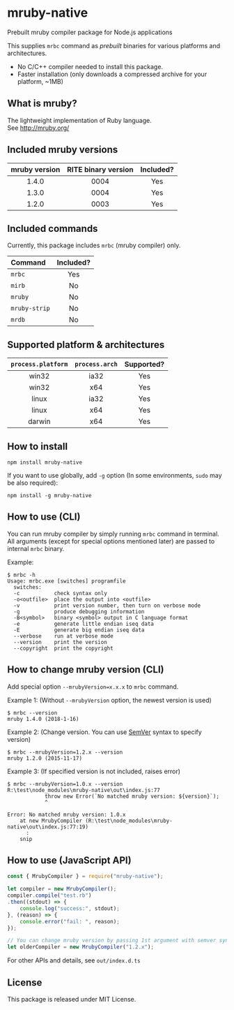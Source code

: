 # mruby-native

Prebuilt mruby compiler package for Node.js applications

This supplies `mrbc` command as *prebuilt* binaries for various platforms and architectures.

* No C/C++ compiler needed to install this package.
* Faster installation (only downloads a compressed archive for your platform, ~1MB)

## What is mruby?

The lightweight implementation of Ruby language.  
See http://mruby.org/

## Included mruby versions

|mruby version|RITE binary version|Included?|
|:--:|:--:|:--:|
|1.4.0|0004|Yes|
|1.3.0|0004|Yes|
|1.2.0|0003|Yes|

## Included commands

Currently, this package includes `mrbc` (mruby compiler) only.

|Command|Included?|
|:--|:--:|
|`mrbc`|Yes|
|`mirb`|No|
|`mruby`|No|
|`mruby-strip`|No|
|`mrdb`|No|

## Supported platform & architectures

|`process.platform`|`process.arch`|Supported?|
|:--:|:--:|:--:|
|win32|ia32|Yes|
|win32|x64|Yes|
|linux|ia32|Yes|
|linux|x64|Yes|
|darwin|x64|Yes|

## How to install

```
npm install mruby-native
```

If you want to use globally, add `-g` option (In some environments, `sudo` may be also required):
```
npm install -g mruby-native
```

## How to use (CLI)

You can run mruby compiler by simply running `mrbc` command in terminal.  
All arguments (except for special options mentioned later) are passed to internal `mrbc` binary.

Example:
```
$ mrbc -h
Usage: mrbc.exe [switches] programfile
  switches:
  -c           check syntax only
  -o<outfile>  place the output into <outfile>
  -v           print version number, then turn on verbose mode
  -g           produce debugging information
  -B<symbol>   binary <symbol> output in C language format
  -e           generate little endian iseq data
  -E           generate big endian iseq data
  --verbose    run at verbose mode
  --version    print the version
  --copyright  print the copyright
```

## How to change mruby version (CLI)

Add special option `--mrubyVersion=x.x.x` to `mrbc` command.

Example 1: (Without `--mrubyVersion` option, the newest version is used)
```
$ mrbc --version
mruby 1.4.0 (2018-1-16)
```

Example 2: (Change version. You can use [SemVer](https://semver.org/) syntax to specify version)
```
$ mrbc --mrubyVersion=1.2.x --version
mruby 1.2.0 (2015-11-17)
```

Example 3: (If specified version is not included, raises error)
```
$ mrbc --mrubyVersion=1.0.x --version
R:\test\node_modules\mruby-native\out\index.js:77
            throw new Error(`No matched mruby version: ${version}`);
            ^

Error: No matched mruby version: 1.0.x
    at new MrubyCompiler (R:\test\node_modules\mruby-native\out\index.js:77:19)
      :
    snip
```

## How to use (JavaScript API)

```javascript
const { MrubyCompiler } = require("mruby-native");

let compiler = new MrubyCompiler();
compiler.compile("test.rb")
.then((stdout) => {
    console.log("success:", stdout);
}, (reason) => {
    console.error("fail: ", reason);
});

// You can change mruby version by passing 1st argument with semver syntax to constructor
let olderCompiler = new MrubyCompiler("1.2.x");
```

For other APIs and details, see `out/index.d.ts`

## License

This package is released under MIT License.
